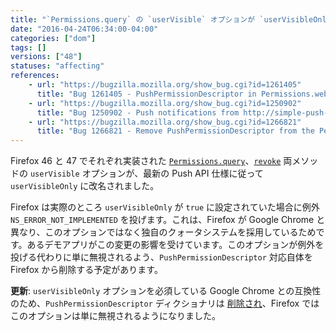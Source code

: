 ```yaml
---
title: "`Permissions.query` の `userVisible` オプションが `userVisibleOnly` に改名されました"
date: "2016-04-24T06:34:00-04:00"
categories: ["dom"]
tags: []
versions: ["48"]
statuses: "affecting"
references:
    - url: "https://bugzilla.mozilla.org/show_bug.cgi?id=1261405"
      title: "Bug 1261405 - PushPermissionDescriptor in Permissions.webidl is wrong ('userVisible' should be 'userVisibleOnly')"
    - url: "https://bugzilla.mozilla.org/show_bug.cgi?id=1250902"
      title: "Bug 1250902 - Push notifications from http://simple-push-demo.appspot.com/ stopped working"
    - url: "https://bugzilla.mozilla.org/show_bug.cgi?id=1266821"
      title: "Bug 1266821 - Remove PushPermissionDescriptor from the Permissions API"
---
```

Firefox 46 と 47 でそれぞれ実装された [`Permissions.query`](https://developer.mozilla.org/ja/docs/Web/API/Permissions/query)、[`revoke`](https://developer.mozilla.org/ja/docs/Web/API/Permissions/revoke) 両メソッドの `userVisible` オプションが、最新の Push API 仕様に従って `userVisibleOnly` に改名されました。

Firefox は実際のところ `userVisibleOnly` が `true` に設定されていた場合に例外 `NS_ERROR_NOT_IMPLEMENTED` を投げます。これは、Firefox が Google Chrome と異なり、このオプションではなく独自のクォータシステムを採用しているためです。あるデモアプリがこの変更の影響を受けています。このオプションが例外を投げる代わりに単に無視されるよう、`PushPermissionDescriptor` 対応自体を Firefox から削除する予定があります。

**更新**: `userVisibleOnly` オプションを必須している Google Chrome との互換性のため、`PushPermissionDescriptor` ディクショナリは [削除され](https://bugzilla.mozilla.org/show_bug.cgi?id=1266821)、Firefox ではこのオプションは単に無視されるようになりました。
